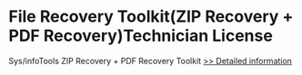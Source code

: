 # File Recovery Toolkit(ZIP Recovery + PDF Recovery)Technician License
Sys/infoTools ZIP Recovery + PDF Recovery Toolkit
[>> Detailed information](https://secure.shareit.com/shareit/product.html?productid=300725453&affiliateid=200057808)